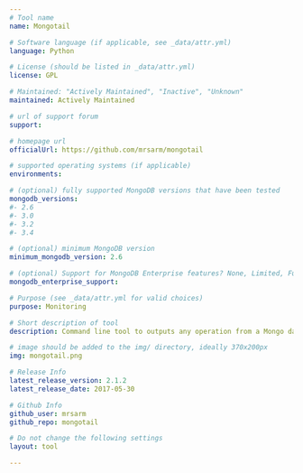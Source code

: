 ```yaml
---
# Tool name
name: Mongotail

# Software language (if applicable, see _data/attr.yml)
language: Python

# License (should be listed in _data/attr.yml)
license: GPL

# Maintained: "Actively Maintained", "Inactive", "Unknown"
maintained: Actively Maintained

# url of support forum
support: 

# homepage url
officialUrl: https://github.com/mrsarm/mongotail

# supported operating systems (if applicable)
environments:

# (optional) fully supported MongoDB versions that have been tested
mongodb_versions:
#- 2.6
#- 3.0
#- 3.2
#- 3.4

# (optional) minimum MongoDB version
minimum_mongodb_version: 2.6

# (optional) Support for MongoDB Enterprise features? None, Limited, Full
mongodb_enterprise_support: 

# Purpose (see _data/attr.yml for valid choices)
purpose: Monitoring

# Short description of tool
description: Command line tool to outputs any operation from a Mongo database in the standard output. You can see the operations collected by the database profiler from a console, or redirect the result to a file, pipes it with grep or other command line tool in real time, etc.

# image should be added to the img/ directory, ideally 370x200px
img: mongotail.png

# Release Info
latest_release_version: 2.1.2
latest_release_date: 2017-05-30

# Github Info
github_user: mrsarm
github_repo: mongotail

# Do not change the following settings
layout: tool

---
```

